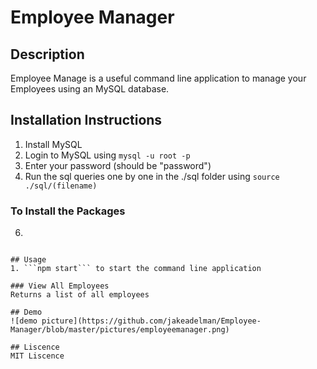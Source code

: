 # Employee Manager

## Description
Employee Manage is a useful command line application to manage your Employees using an MySQL database.

## Installation Instructions
1. Install MySQL
2. Login to MySQL using ```mysql -u root -p```
3. Enter your password (should be "password")
4. Run the sql queries one by one in the ./sql folder using ```source ./sql/(filename)```

### To Install the Packages

6. ```$ npm i 
```

## Usage
1. ```npm start``` to start the command line application

### View All Employees
Returns a list of all employees

## Demo
![demo picture](https://github.com/jakeadelman/Employee-Manager/blob/master/pictures/employeemanager.png)

## Liscence
MIT Liscence
